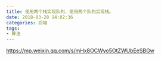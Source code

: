 ```yaml
---
title: 使用两个栈实现队列，使用两个队列实现栈。
date: 2018-03-28 14:02:36
categories: 后端
tags: 
- 算法
---
```



https://mp.weixin.qq.com/s/mHx8OCWyo5OtZWUbEeSBGw